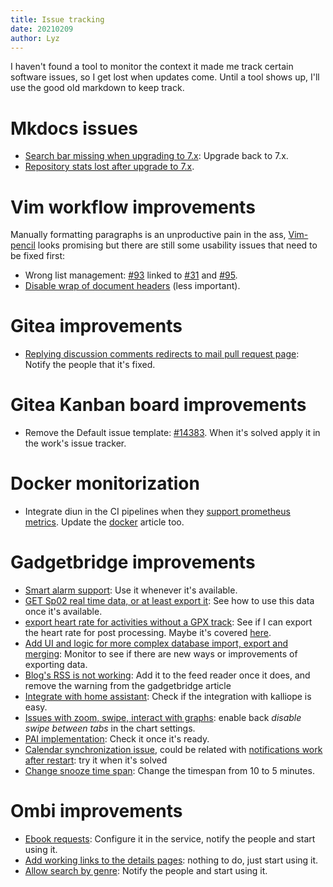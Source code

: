 ```yaml
---
title: Issue tracking
date: 20210209
author: Lyz
---
```


I haven't found a tool to monitor the context it made me track certain software
issues, so I get lost when updates come. Until a tool shows up, I'll use the
good old markdown to keep track.

# Mkdocs issues

* [Search bar missing when upgrading to
    7.x](https://github.com/squidfunk/mkdocs-material/issues/2339): Upgrade back
    to 7.x.
* [Repository stats lost after upgrade to
    7.x](https://github.com/squidfunk/mkdocs-material/issues/2350).

# Vim workflow improvements

Manually formatting paragraphs is an unproductive pain in the ass,
[Vim-pencil](https://github.com/reedes/vim-pencil) looks promising but there are
still some usability issues that need to be fixed first:

* Wrong list management: [#93](https://github.com/reedes/vim-pencil/issues/93)
    linked to [#31](https://github.com/reedes/vim-pencil/issues/31) and
    [#95](https://github.com/reedes/vim-pencil/issues/95).
* [Disable wrap of document
    headers](https://github.com/reedes/vim-pencil/issues/92) (less important).

# Gitea improvements

* [Replying discussion comments redirects to mail pull request
    page](https://github.com/go-gitea/gitea/issues/14797): Notify the people
    that it's fixed.

# Gitea Kanban board improvements

* Remove the Default issue template:
    [#14383](https://github.com/go-gitea/gitea/issues/14383). When it's solved
    apply it in the work's issue tracker.

# Docker monitorization

* Integrate diun in the CI pipelines when they [support prometheus
    metrics](https://github.com/crazy-max/diun/issues/201). Update the
    [docker](docker.md) article too.

# Gadgetbridge improvements

* [Smart alarm
    support](https://codeberg.org/Freeyourgadget/Gadgetbridge/issues/1208): Use
    it whenever it's available.
* [GET Sp02 real time data, or at least export
    it](https://codeberg.org/Freeyourgadget/Gadgetbridge/issues/2164): See how
    to use this data once it's available.
* [export heart rate for activities without a GPX
    track](https://codeberg.org/Freeyourgadget/Gadgetbridge/issues/2049): See if
    I can export the heart rate for post processing. Maybe it's covered
    [here](https://codeberg.org/Freeyourgadget/Gadgetbridge/wiki/Huami-Heartrate-measurement).
* [Add UI and logic for more complex database import, export and
    merging](https://codeberg.org/Freeyourgadget/Gadgetbridge/issues/1841):
    Monitor to see if there are new ways or improvements of exporting data.
* [Blog's RSS is not
    working](https://codeberg.org/Freeyourgadget/Gadgetbridge/issues/2204): Add
    it to the feed reader once it does, and remove the warning from the
    gadgetbridge article
* [Integrate with home
    assistant](https://codeberg.org/Freeyourgadget/Gadgetbridge/issues/2198):
    Check if the integration with kalliope is easy.
* [Issues with zoom, swipe, interact with
    graphs](https://codeberg.org/Freeyourgadget/Gadgetbridge/issues/2111):
    enable back *disable swipe between tabs* in the chart settings.
* [PAI
    implementation](https://codeberg.org/Freeyourgadget/Gadgetbridge/issues/1905):
    Check it once it's ready.
* [Calendar synchronization
    issue](https://codeberg.org/Freeyourgadget/Gadgetbridge/issues/1866), could
    be related with [notifications work after
    restart](https://codeberg.org/Freeyourgadget/Gadgetbridge/issues/1721): try
    it when it's solved
* [Change snooze time
    span](https://codeberg.org/Freeyourgadget/Gadgetbridge/issues/2210): Change
    the timespan from 10 to 5 minutes.

# Ombi improvements

* [Ebook
    requests](https://features.ombi.io/suggestions/120488/implement-ebook-requests):
    Configure it in the service, notify the people and start using it.
* [Add working links to the details
    pages](https://ombifeatures.featureupvote.com/suggestions/162866/add-working-links-to-tmdb-in-the-details-page):
    nothing to do, just start using it.
* [Allow search by
    genre](https://features.ombi.io/suggestions/115149/search-by-genres): Notify
    the people and start using it.
